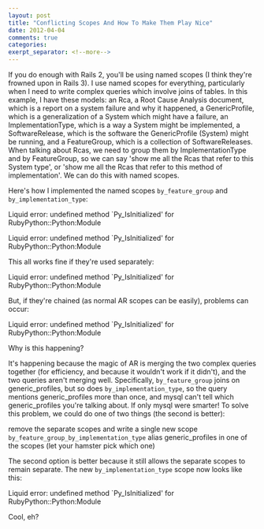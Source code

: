 ```yaml
---
layout: post
title: "Conflicting Scopes And How To Make Them Play Nice"
date: 2012-04-04
comments: true
categories: 
exerpt_separator: <!--more-->
---
```


If you do enough with Rails 2, you'll be using named scopes (I think they're frowned upon in Rails 3).  I use named scopes for everything, particularly when I need to write complex queries which involve joins of tables.  In this example, I have these models: an Rca, a Root Cause Analysis document, which is a report on a system failure and why it happened, a GenericProfile, which is a generalization of a System which might have a failure, an ImplementationType, which is a way a System might be implemented, a SoftwareRelease, which is the software the GenericProfile (System) might be running, and a FeatureGroup, which is a collection of SoftwareReleases.  When talking about Rcas, we need to group them by ImplementationType and by FeatureGroup, so we can say 'show me all the Rcas that refer to this System type', or 'show me all the Rcas that refer to this method of implementation'.  We can do this with named scopes.
<!-- more -->

Here's how I implemented the named scopes `by_feature_group` and `by_implementation_type`:

Liquid error: undefined method `Py_IsInitialized' for RubyPython::Python:Module

Liquid error: undefined method `Py_IsInitialized' for RubyPython::Python:Module

This all works fine if they're used separately:

Liquid error: undefined method `Py_IsInitialized' for RubyPython::Python:Module

But, if they're chained (as normal AR scopes can be easily), problems can occur:

Liquid error: undefined method `Py_IsInitialized' for RubyPython::Python:Module

Why is this happening?

It's happening because the magic of AR is merging the two complex queries together (for efficiency, and because it wouldn't work if it didn't), and the two queries aren't merging well.  Specifically, `by_feature_group` joins on generic_profiles, but so does `by_implementation_type`, so the query mentions generic_profiles more than once, and mysql can't tell which generic_profiles you're talking about.  If only mysql were smarter!  To solve this problem, we could do one of two things (the second is better):


remove the separate scopes and write a single new scope `by_feature_group_by_implementation_type`
alias generic_profiles in one of the scopes (let your hamster pick which one)



The second option is better because it still allows the separate scopes to remain separate. The new `by_implementation_type` scope now looks like this:

Liquid error: undefined method `Py_IsInitialized' for RubyPython::Python:Module

Cool, eh?

<!-- see https://github.com/Shopify/liquid/wiki/Liquid-for-Designers for stuff 
# H1
## H2
[I'm an inline-style link](https://www.google.com)
![alt text](https://github.com/adam-p/markdown-here/raw/master/src/common/images/icon48.png 'Logo Title Text 1')
```javascript
var s = 'JavaScript syntax highlighting';
alert(s);
```
   * an unordered list item (note a newline is required before the list begins)
   1. an ordered list item
| Tables        | Are           | Cool  |
| ------------- |:-------------:| -----:|
| col 3 is      | right-aligned | $1600 |
-->
